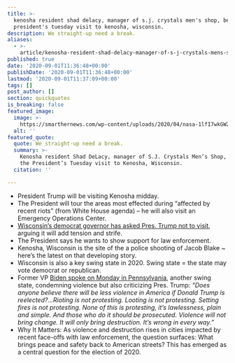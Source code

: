 ```yaml
---
title: >-
  kenosha resident shad delacy, manager of s.j. crystals men's shop, before the
  president's tuesday visit to kenosha, wisconsin.
description: We straight-up need a break.
aliases:
  - >-
    article/kenosha-resident-shad-delacy-manager-of-s-j-crystals-mens-shop-on-the-presidents-visit-to-kenosha-wisconsin/
published: true
date: '2020-09-01T11:36:48+00:00'
publishDate: '2020-09-01T11:36:48+00:00'
lastmod: '2020-09-01T11:37:09+00:00'
tags: []
post_author: []
section: quickquotes
is_breaking: false
featured_image:
  image: >-
    https://smarthernews.com/wp-content/uploads/2020/04/nasa-1lfI7wkGWZ4-unsplash-min-1024x683.jpg
  alt: ''
featured_quote:
  quote: We straight-up need a break.
  summary: >-
    Kenosha resident Shad DeLacy, manager of S.J. Crystals Men’s Shop, before
    the President’s Tuesday visit to Kenosha, Wisconsin.
  citation: ''

---
```

*   President Trump will be visiting Kenosha midday.
*   The President will tour the areas most effected during “affected by recent riots” (from White House agenda) – he will also visit an Emergency Operations Center.
*   [Wisconsin’s democrat governor has asked Pres. Trump not to visit](\"https://www.washingtonpost.com/national/trump-to-visit-kenosha-as-local-officials-ask-him-to-stay-away/2020/08/31/91eef2d8-ebd1-11ea-99a1-71343d03bc29_story.html\"), arguing it will add tension and strife.
*   The President says he wants to show support for law enforcement.
*   Kenosha, Wisconsin is the site of the a police shooting of Jacob Blake ~ here’s the latest on that developing story.
*   Wisconsin is also a key swing state in 2020. Swing state = the state may vote democrat or republican.
*   Former VP [Biden spoke on Monday in Pennsylvania](\"https://www.cnbc.com/2020/08/31/biden-trump-kenosha-violence.html\"), another swing state, condemning violence but also criticizing Pres. Trump: _“Does anyone believe there will be less violence in America if Donald Trump is reelected?…Rioting is not protesting. Looting is not protesting. Setting fires is not protesting. None of this is protesting, it’s lawlessness, plain and simple. And those who do it should be prosecuted. Violence will not bring change. It will only bring destruction. It’s wrong in every way.”_
*   Why It Matters: As violence and destruction rises in cities impacted by recent face-offs with law enforcement, the question surfaces: What brings peace and safety back to American streets? This has emerged as a central question for the election of 2020.
